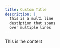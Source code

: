 ```yaml
---
title: Custom Title
description: |
  this is a multi line
  destiption that spans
  over multiple lines
---
```


This is the content
